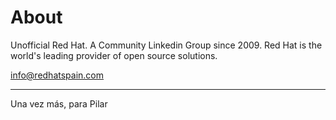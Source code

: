 # About
Unofficial Red Hat. A Community Linkedin Group since 2009. Red Hat is the world's leading provider of open source solutions.

info@redhatspain.com


----
Una vez más, para Pilar